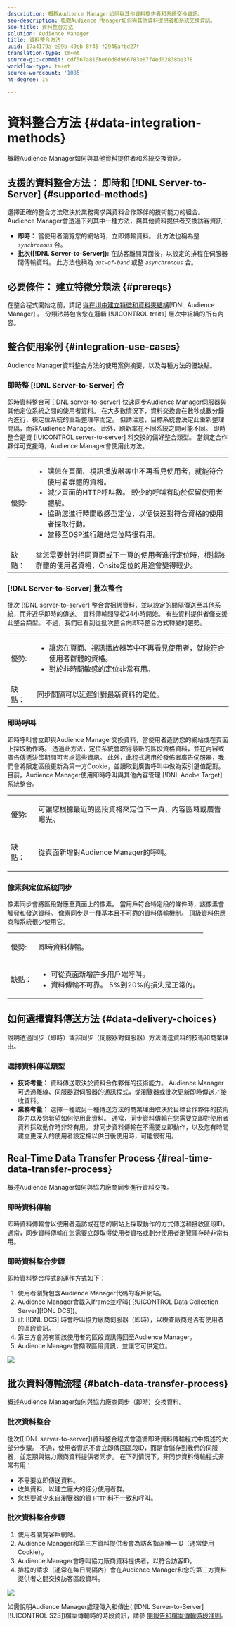 ```yaml
---
description: 概觀Audience Manager如何與其他資料提供者和系統交換資訊。
seo-description: 概觀Audience Manager如何與其他資料提供者和系統交換資訊。
seo-title: 資料整合方法
solution: Audience Manager
title: 資料整合方法
uuid: 17a4179a-e99b-49eb-8f45-f2946afbd27f
translation-type: tm+mt
source-git-commit: cdf567a816be60d0d966783e87f4ed02838be378
workflow-type: tm+mt
source-wordcount: '1085'
ht-degree: 1%

---
```



# 資料整合方法 {#data-integration-methods}

概觀Audience Manager如何與其他資料提供者和系統交換資訊。

## 支援的資料整合方法： 即時和 [!DNL Server-to-Server] {#supported-methods}

選擇正確的整合方法取決於業務需求與資料合作夥伴的技術能力的組合。 Audience Manager會透過下列其中一種方法，與其他資料提供者交換訪客資訊：

* **即時：** 當使用者瀏覽您的網站時，立即傳輸資料。 此方法也稱為整 *`synchronous`* 合。
* **批次([!DNL Server-to-Server]):** 在訪客離開頁面後，以設定的排程在伺服器間傳輸資料。 此方法也稱為 *`out-of-band`* 或整 *`asynchronous`* 合。

## 必要條件： 建立特徵分類法 {#prereqs}

在整合程式開始之前，請記 [得在UI中建立特](../features/traits/create-onboarded-rule-based-traits.md)[徵和資料夾結構](../features/traits/trait-storage.md#create-trait-storage-folder)[!DNL Audience Manager] 。 分類法將包含您在邏輯 [!UICONTROL traits] 層次中組織的所有內容。

## 整合使用案例 {#integration-use-cases}

Audience Manager資料整合方法的使用案例摘要，以及每種方法的優缺點。

### 即時整 [!DNL Server-to-Server] 合

<!-- c_int_types_use_cases.xml -->

即時資料整合可 [!DNL server-to-server] 快速同步Audience Manager伺服器與其他定位系統之間的使用者資料。 在大多數情況下，資料交換會在數秒或數分鐘內進行，視定位系統的重新整理率而定。 但請注意，目標系統會決定此重新整理間隔，而非Audience Manager。 此外，刷新率在不同系統之間可能不同。 即時整合是資 [!UICONTROL server-to-server] 料交換的偏好整合類型。 當鎖定合作夥伴可支援時，Audience Manager會使用此方法。

<table id="simpletable_5307DEC378E5486CB92A354287F33AD8"> 
 <tr class="strow">
  <td class="stentry"> <p>優勢: </p></td>
  <td class="stentry"> 
   <ul id="ul_F251AFF8A2FA49D0849E36D7FAE87DE7"> 
    <li id="li_1737EBB1AD8844BD87E736BB4D8080EF">讓您在頁面、視訊播放器等中不再看見使用者，就能符合使用者群體的資格。 </li>
    <li id="li_1C1F346CB7BD40508AA5A6918C6B8514"> 減少頁面的HTTP呼叫數。 較少的呼叫有助於保留使用者體驗。 </li>
    <li id="li_046BF4568B104F53A0E5372568C957CD">協助您進行時間敏感型定位，以便快速對符合資格的使用者採取行動。 </li>
    <li id="li_70F7AB19AC5D4A9AB80216A2B05163B8">當移至DSP進行離站定位時很有用。 </li>
   </ul></td>
 </tr>
 <tr class="strow">
  <td class="stentry"> 缺點：</td>
  <td class="stentry"> 當您需要針對相同頁面或下一頁的使用者進行定位時，根據該群體的使用者資格，Onsite定位的用途會變得較少。</td>
 </tr>
</table>

### [!DNL Server-to-Server] 批次整合

批次 [!DNL server-to-server] 整合會捆綁資料，並以設定的間隔傳送至其他系統，而非近乎即時的傳送。 資料傳輸間隔從24小時開始。 有些資料提供者僅支援此整合類型。 不過，我們已看到從批次整合向即時整合方式轉變的趨勢。

<table id="simpletable_6878241639114DE68E61A251486C6317"> 
 <tr class="strow">
  <td class="stentry"> <p>優勢: </p></td>
  <td class="stentry"> 
   <ul id="ul_1E9B48B06E764D3AB6F2D702EB4922DC"> 
    <li id="li_1CF0E018660347B3A5AF79160F74FBDB">讓您在頁面、視訊播放器等中不再看見使用者，就能符合使用者群體的資格。 </li> 
    <li id="li_B6A9DF9C0D8B44A48F032F2FDB5B3956">對於非時間敏感的定位非常有用。 </li>
   </ul></td>
 </tr>
 <tr class="strow">
  <td class="stentry"> 缺點：</td>
  <td class="stentry"> 同步間隔可以延遲針對最新資料的定位。</td>
 </tr>
</table>

### 即時呼叫

即時呼叫會立即與Audience Manager交換資料，當使用者造訪您的網站或在頁面上採取動作時。 透過此方法，定位系統會取得最新的區段資格資料，並在內容或廣告傳遞決策期間可考慮這些資訊。 此外，此程式適用於發佈者廣告伺服器，我們會將限定區段更新為第一方Cookie，並讀取到廣告呼叫中做為索引鍵值配對。 目前，Audience Manager使用即時呼叫與其他內容管理 [!DNL Adobe Target] 系統整合。

<table> 
 <tr>
  <td> <p>優勢: </p></td>
  <td> <p> 可讓您根據最近的區段資格來定位下一頁、內容區域或廣告曝光。 </p></td> 
 </tr> 
 <tr>
  <td> <p>缺點： </p></td>
  <td> <p>從頁面新增對Audience Manager的呼叫。</p></td>
 </tr> 
</table>


### 像素與定位系統同步

像素同步會將區段對應至頁面上的像素。 當用戶符合特定段的條件時，該像素會觸發和發送資料。 像素同步是一種基本且不可靠的資料傳輸機制。 頂級資料供應商和系統很少使用它。

<table id="simpletable_39E4CD139CCF4417842AA28CDFFB6EB1"> 
 <tr class="strow">
  <td class="stentry"> <p>優勢: </p></td>
  <td class="stentry"> <p> 即時資料傳輸。 </p></td> 
 </tr> 
 <tr class="strow">
  <td class="stentry"> <p>缺點： </p></td>
  <td class="stentry"> 
   <ul id="ul_5217EDC82434401493C2C96823C068E9"> 
    <li id="li_26EB0458CA1844908C005A47F55E50AC">可從頁面新增許多用戶端呼叫。 </li>
    <li id="li_CD91F3DC92F2429293787D61506E5E04">資料傳輸不可靠。 5%到20%的損失是正常的。 </li>
   </ul></td>
 </tr> 
</table>

## 如何選擇資料傳送方法 {#data-delivery-choices}

說明透過同步（即時）或非同步（伺服器對伺服器）方法傳送資料的技術和商業理由。

<!-- c_int_delivery_choices.xml -->

### 選擇資料傳送類型

* **技術考量：** 資料傳送取決於資料合作夥伴的技術能力。 Audience Manager可透過離線、伺服器對伺服器的通訊程式，從瀏覽器或批次更新即時傳送／接收資料。
* **業務考量：** 選擇一種或另一種傳送方法的商業理由取決於目標合作夥伴的技術能力以及您希望如何使用此資料。 通常，同步資料傳輸在您需要立即對使用者資料採取動作時非常有用。 非同步資料傳輸在不需要立即動作，以及您有時間建立更深入的使用者設定檔以供日後使用時，可能很有用。

## Real-Time Data Transfer Process {#real-time-data-transfer-process}

概述Audience Manager如何與協力廠商同步進行資料交換。

### 即時資料傳輸

<!-- c_int_overview_sync.xml -->

即時資料傳輸會以使用者造訪或在您的網站上採取動作的方式傳送和接收區段ID。 通常，同步資料傳輸在您需要立即取得使用者資格或劃分使用者瀏覽庫存時非常有用。

### 即時資料整合步驟

即時資料整合程式的運作方式如下：

1. 使用者瀏覽包含Audience Manager代碼的客戶網站。
1. Audience Manager會載入Iframe並呼叫( [!UICONTROL Data Collection Server][!DNL DCS])。
1. 此 [!DNL DCS] 時會呼叫協力廠商伺服器（即時），以檢查廠商是否有使用者的區段資訊。
1. 第三方會將有關該使用者的區段資訊傳回至Audience Manager。
1. Audience Manager會擷取區段資訊，並讓它可供定位。

![](assets/rt_reduce70.png)

## 批次資料傳輸流程 {#batch-data-transfer-process}

概述Audience Manager如何與協力廠商同步（即時）交換資料。

### 批次資料整合

<!-- c_int_overview_async.xml -->

批次([!DNL server-to-server])資料整合程式會遵循即時資料傳輸程式中概述的大部分步驟。 不過，使用者資訊不會立即傳回區段ID，而是會儲存到我們的伺服器，並定期與協力廠商資料提供者同步。 在下列情況下，非同步資料傳輸程式非常有用：

* 不需要立即傳送資料。
* 收集資料，以建立龐大的細分使用者群。
* 您想要減少來自瀏覽器的資 `HTTP` 料不一致和呼叫。

### 批次資料整合步驟

1. 使用者瀏覽客戶網站。
1. Audience Manager和第三方資料提供者會為訪客指派唯一ID（通常使用Cookie）。
1. Audience Manager會呼叫協力廠商資料提供者，以符合訪客ID。
1. 排程的請求（通常在每日間隔內）會在Audience Manager和您的第三方資料提供者之間交換訪客區段資料。

![](assets/s2s_70.png)

如需說明Audience Manager處理傳入和傳出( [!DNL Server-to-Server][!UICONTROL S2S])檔案傳輸時的時段資訊，請參 [閱報告和檔案傳輸時段准則](../reference/reporting-file-transfer-timeframe.md)。
